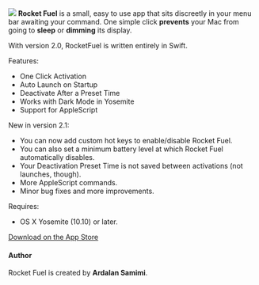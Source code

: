 <img src="screenshot_rocketfuel.png">
<b>Rocket Fuel</b> is a small, easy to use app that sits discreetly in your menu bar awaiting your command. One simple click <b>prevents</b> your Mac from going to <b>sleep</b> or <b>dimming</b> its display.

With version 2.0, RocketFuel is written entirely in Swift.

Features:
- One Click Activation
- Auto Launch on Startup
- Deactivate After a Preset Time
- Works with Dark Mode in Yosemite
- Support for AppleScript

New in version 2.1:
- You can now add custom hot keys to enable/disable Rocket Fuel.
- You can also set a minimum battery level at which Rocket Fuel automatically disables.
- Your Deactivation Preset Time is not saved between activations (not launches, though).
- More AppleScript commands.
- Minor bug fixes and more improvements.

Requires:
- OS X Yosemite (10.10) or later.

[Download on the App Store](https://itunes.apple.com/se/app/rocket-fuel/id1114196460?l=en&mt=12)

#### Author
Rocket Fuel is created by <b>Ardalan Samimi</b>.
